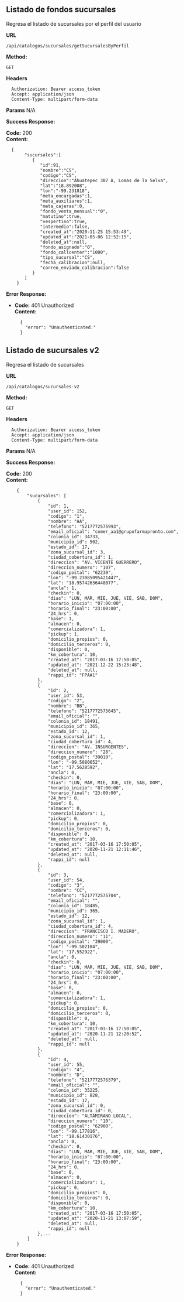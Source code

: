 ## Listado de fondos sucursales
Regresa el listado de sucursales por el perfil del usuario<br>

 **URL**

    /api/catalogos/sucursales/getSucursalesByPerfil

 **Method:**

  `GET`
  
 **Headers**
   
      Authorization: Bearer access_token
      Accept: application/json
      Content-Type: multipart/form-data
     
     
 **Params**
    N/A
         
         

**Success Response:**

**Code:** 200 <br />
  **Content:** 
  
      {
           "sucursales":[
              {
                 "id":91,
                 "nombre":"CS",
                 "codigo":"CS",
                 "direccion":"Ahuatepec 307 A, Lomas de la Selva",
                 "lat":"18.892008",
                 "lon":"-99.231818",
                 "meta_encargadas":1,
                 "meta_auxiliares":1,
                 "meta_cajeras":0,
                 "fondo_venta_mensual":"0",
                 "matutino":true,
                 "vespertino":true,
                 "intermedio":false,
                 "created_at":"2020-11-25 15:53:49",
                 "updated_at":"2021-05-06 12:52:15",
                 "deleted_at":null,
                 "fondo_asignado":"0",
                 "fondo_callcenter":"1000",
                 "tipo_sucursal":"CS",
                 "fecha_calibracion":null,
                 "correo_enviado_calibracion":false
              }
           ]
        }

**Error Response:**

  * **Code:** 401 Unauthorized <br />
    **Content:** 
  
          {
            "error": "Unauthenticated."
          }

## Listado de sucursales v2
Regresa el listado de sucursales<br>

**URL**

    /api/catalogos/sucursales-v2

**Method:**

`GET`

**Headers**

      Authorization: Bearer access_token
      Accept: application/json
      Content-Type: multipart/form-data

**Params**
N/A

**Success Response:**

**Code:** 200 <br />
**Content:**

        {
            "sucursales": [
                {
                    "id": 1,
                    "user_id": 152,
                    "codigo": "1",
                    "nombre": "AA",
                    "telefono": "5217772575993",
                    "email_oficial": "comer_aa1@grupofarmapronto.com",
                    "colonia_id": 34733,
                    "municipio_id": 502,
                    "estado_id": 17,
                    "zona_sucursal_id": 3,
                    "ciudad_cobertura_id": 1,
                    "direccion": "AV. VICENTE GUERRERO",
                    "direccion_numero": "107",
                    "codigo_postal": "62230",
                    "lon": "-99.23085095421447",
                    "lat": "18.95742636448077",
                    "ancla": 1,
                    "checkin": 0,
                    "dias": "LUN, MAR, MIE, JUE, VIE, SAB, DOM",
                    "horario_inicio": "07:00:00",
                    "horario_final": "23:00:00",
                    "24_hrs": 0,
                    "base": 1,
                    "almacen": 0,
                    "comercializadora": 1,
                    "pickup": 1,
                    "domicilio_propios": 0,
                    "domicilio_terceros": 0,
                    "disponible": 0,
                    "km_cobertura": 10,
                    "created_at": "2017-03-16 17:50:05",
                    "updated_at": "2021-12-22 15:23:48",
                    "deleted_at": null,
                    "rappi_id": "FPAA1"
                },
                {
                    "id": 2,
                    "user_id": 53,
                    "codigo": "2",
                    "nombre": "BB",
                    "telefono": "5217772575645",
                    "email_oficial": "",
                    "colonia_id": 18491,
                    "municipio_id": 365,
                    "estado_id": 12,
                    "zona_sucursal_id": 1,
                    "ciudad_cobertura_id": 4,
                    "direccion": "AV. INSURGENTES",
                    "direccion_numero": "28",
                    "codigo_postal": "39010",
                    "lon": "-99.5080652",
                    "lat": "17.5628592",
                    "ancla": 0,
                    "checkin": 0,
                    "dias": "LUN, MAR, MIE, JUE, VIE, SAB, DOM",
                    "horario_inicio": "07:00:00",
                    "horario_final": "23:00:00",
                    "24_hrs": 0,
                    "base": 0,
                    "almacen": 0,
                    "comercializadora": 1,
                    "pickup": 0,
                    "domicilio_propios": 0,
                    "domicilio_terceros": 0,
                    "disponible": 0,
                    "km_cobertura": 10,
                    "created_at": "2017-03-16 17:50:05",
                    "updated_at": "2020-11-21 12:11:46",
                    "deleted_at": null,
                    "rappi_id": null
                },
                {
                    "id": 3,
                    "user_id": 54,
                    "codigo": "3",
                    "nombre": "CC",
                    "telefono": "5217772575704",
                    "email_oficial": "",
                    "colonia_id": 18485,
                    "municipio_id": 365,
                    "estado_id": 12,
                    "zona_sucursal_id": 1,
                    "ciudad_cobertura_id": 4,
                    "direccion": "FRANCISCO I. MADERO",
                    "direccion_numero": "11",
                    "codigo_postal": "39000",
                    "lon": "-99.502184",
                    "lat": "17.552922",
                    "ancla": 0,
                    "checkin": 0,
                    "dias": "LUN, MAR, MIE, JUE, VIE, SAB, DOM",
                    "horario_inicio": "07:00:00",
                    "horario_final": "23:00:00",
                    "24_hrs": 0,
                    "base": 0,
                    "almacen": 0,
                    "comercializadora": 1,
                    "pickup": 0,
                    "domicilio_propios": 0,
                    "domicilio_terceros": 0,
                    "disponible": 0,
                    "km_cobertura": 10,
                    "created_at": "2017-03-16 17:50:05",
                    "updated_at": "2020-11-21 12:20:52",
                    "deleted_at": null,
                    "rappi_id": null
                },
                {
                    "id": 4,
                    "user_id": 55,
                    "codigo": "4",
                    "nombre": "D",
                    "telefono": "5217772576379",
                    "email_oficial": "",
                    "colonia_id": 35225,
                    "municipio_id": 828,
                    "estado_id": 17,
                    "zona_sucursal_id": 0,
                    "ciudad_cobertura_id": 0,
                    "direccion": "ALTAMIRANO LOCAL",
                    "direccion_numero": "10",
                    "codigo_postal": "62900",
                    "lon": "-99.177816",
                    "lat": "18.61430176",
                    "ancla": 0,
                    "checkin": 0,
                    "dias": "LUN, MAR, MIE, JUE, VIE, SAB, DOM",
                    "horario_inicio": "07:00:00",
                    "horario_final": "23:00:00",
                    "24_hrs": 0,
                    "base": 0,
                    "almacen": 0,
                    "comercializadora": 1,
                    "pickup": 0,
                    "domicilio_propios": 0,
                    "domicilio_terceros": 0,
                    "disponible": 0,
                    "km_cobertura": 10,
                    "created_at": "2017-03-16 17:50:05",
                    "updated_at": "2020-11-21 13:07:59",
                    "deleted_at": null,
                    "rappi_id": null
                },...
            ]
        }

**Error Response:**

* **Code:** 401 Unauthorized <br />
  **Content:**

        {
          "error": "Unauthenticated."
        }

